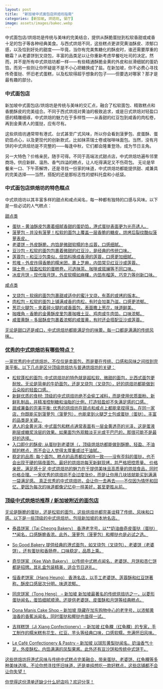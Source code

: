```yaml
---
layout: post
title:  "新加坡中式面包店烘焙坊指南"
categories: [新加坡, 烘焙坊, 餐厅]
image: assets/images/bakec.webp
---
```


中式面包店/烘焙坊是传统与美味的完美结合，提供从酥脆蛋挞到松软香甜或咸香十足的包子等各种经典美食。与西式烘焙不同，这些糕点更讲究黄油酥皮、浓郁口感，以及恰到好处的甜度——毕竟，当你有完美焦糖化的酥皮时，谁还需要厚重的糖霜？从老婆饼到叉烧包，丰富的品类足以让你重新考虑早餐吃吐司的决定。然而，并不是所有中式烘焙坊都一样——有些精通酥脆金黄的外皮和丝滑细腻的蛋奶馅，而另一些则让你怀疑是不是不小心把糖换成了盐。在新加坡，你不必费心寻找传奇蛋挞、怀旧老式蛋糕，以及松软得超乎想象的包子——但要选对哪家？那才是最有趣的部分。

### 中式面包店

新加坡中式面包店/烘焙坊是传统与美味的交汇点，融合了松软面包、精致糕点和香脆酥皮的完美组合。不同于西式烘焙对黄油的极致追求，或是日式烘焙对轻盈口感的精雕细琢，中式烘焙的魅力在于多样性——从香甜的红豆包到咸香的肉松卷，再到金黄诱人的蛋挞，应有尽有。

这些烘焙坊通常带有港式、台式甚至广式风味，所以你会看到菠萝包、皮蛋酥、蛋奶馅点心，以及更现代的创新款式，比如抹茶瑞士卷或咖啡味面包。当然，没有月饼的中式烘焙坊是不完整的——每逢中秋，它们都会隆重登场，成为节日主角。

另一大特色？价格亲民，随手可得。不同于高端法式甜点店，中式烘焙坊遍布邻里商场，供应新鲜、温热、香气四溢的糕点，让人吃得满足又不伤荷包。
无论是早餐来一口、下午茶解馋，还是寻找一份家的味道，中式烘焙坊都能提供甜、咸兼具的完美选择——当然，搭配的还是那标志性的塑料托盘和小纸袋。

### 中式面包店烘焙坊的特色糕点

中式烘焙坊以其丰富多样的甜点和咸点闻名，每一种都有独特的口感与风味。以下是一些必试的人气糕点：

<u>甜点类<u>

+ 蛋挞 – 黄油酥皮包裹着细腻香甜的蛋奶馅，港式蛋挞表面更为光亮诱人。
+ 菠萝包 – 并没有菠萝！松软的面包上覆盖一层香脆的糖皮，烘烤后裂纹酷似菠萝表皮。
+ 老婆饼 – 外皮酥脆，内馅是微甜软糯的冬瓜蓉，口感细腻。
+ 豆沙包 – 松软的面包包裹着微甜的红豆沙，是经典的传统口味。
+ 莲蓉包 – 和豆沙包类似，但馅料换成香滑的莲蓉，口感更加细腻。
+ 煎堆 – 外皮炸得香脆的糯米团，裹上芝麻，内馅常见红豆沙或莲蓉。
+ 瑞士卷 – 轻盈松软的蛋糕卷，可选抹茶、咖啡或斑斓等不同口味。
+ 冰皮月饼 – 现代版月饼，外皮软糯如麻糬，内馅有榴莲、巧克力等创新口味。

<u>咸点类<u>

+ 叉烧包 – 软绵的面包包裹甜咸适中的蜜汁叉烧，有蒸的或烤的版本。
+ 肉松包 – 松软的面包上铺满咸香的肉松，有时会加美乃滋，口感更浓郁。
+ 葱花火腿包 – 夹着碎火腿的咸香面包，表面撒上葱花，味道鲜美。
+ 咖喱角 – 香脆的金黄酥皮里包裹咖喱土豆、鸡肉或牛肉馅，口味浓郁。
+ 咸蛋黄酥 – 多层酥皮包裹着浓郁的咸蛋黄，有时还会搭配豆沙或莲蓉。

无论是甜口还是咸口，中式烘焙坊都能满足你的味蕾，每一口都是满满的传统风味。

### 优秀的中式烘焙坊有哪些特点？

一家优秀的中式烘焙坊，不仅仅是卖面包，而是要在传统、口感和风味之间找到完美平衡。以下几点是区分顶级烘焙坊与普通烘焙坊的关键：

+ 松软蓬松的面包: 中式烘焙坊的特色就是超松软、微甜的面包，比西式面包更耐放。无论是简单的牛奶面包，还是叉烧包（叉烧包），好的烘焙坊都能做到云朵般的轻盈口感。
+ 新鲜优质的食材: 顶级的中式烘焙坊绝不会偷工减料，而是使用优质面粉、新鲜乳制品，并精准控制糖和油脂的比例，打造轻盈却不失满足感的口感。
+ 甜咸兼备的完美平衡: 优秀的烘焙坊在甜点和咸点上都能拿捏得当。在同一家店，你既能买到菠萝包（菠萝包），也能拿到火腿芝士包或蛋挞（蛋挞）。丰富的品类是关键。
+ 诱人的金黄光泽: 中式面包和糕点通常表面有一层金黄透亮的光泽，这是蛋液刷层或糖浆涂层的效果。如果面包外观黯淡无光或干巴巴的，那很可能不是最好的选择。
+ 入口即化的酥皮: 从蛋挞到老婆饼（，顶级烘焙坊都能做到酥脆、轻盈、不油腻的糕点，而不会让人觉得太厚重或过于油腻。
+ 稳定的品质: 每个面包、糕点的品质都应保持一致——没有歪斜的蛋挞，也不会出现干硬的隔夜面包。最好的烘焙坊每天新鲜现烤，并严格把控质量。
价格亲民，满足感十足
中式烘焙坊的魅力在于提供美味且高质量的烘焙食品，同时价格合理。一家优秀的烘焙坊不会过度涨价，而是让你用几块钱就能买到满满一袋满足感。
真正优秀的中式烘焙坊，会让你一去再去——不仅因为情怀和回忆，更因为每次的味道都像记忆中一样美好，甚至更胜从前。

### 顶级中式烘焙坊推荐 / 新加坡附近的面包店

无论是酥脆的蛋挞，还是松软的面包，这些烘焙坊都完美诠释了传统、风味和口感。以下是一些顶级的中式烘焙坊，包括新加坡的本地名店。

+ 泰昌饼家（Tai Cheong Bakery）
香港老字号，以**奶油曲奇皮蛋挞（蛋挞）**闻名，口感酥脆香浓。此外，菠萝包（菠萝包）和椰挞也是必试之选。

+ So Good Bakery
提供经典的港式面包，如叉烧包（叉烧包）、老婆饼（老婆饼），还有蛋挞和香肠卷，口味稳定，品质上乘。

+ 奇华饼家（Kee Wah Bakery）
以传统中式糕点闻名，老婆饼、月饼和杏仁饼都是招牌。其礼盒包装精美，适合节日送礼。

+ 恒香老饼家（Hang Heung）
香港名店，以手工老婆饼、莲蓉酥和红豆饼著称，酥皮口感层次分明，味道浓郁。

+ 同庆饼家（Tong Heng） – 新加坡
新加坡最著名的传统烘焙坊之一，以菱形蛋挞闻名，蛋馅细腻顺滑。还提供老婆饼、皮蛋酥和月饼等经典糕点。

+ Dona Manis Cake Shop – 新加坡
隐藏在加东购物中心的老字号，以浓郁黄油香的香蕉派闻名，同时蛋挞和椰挞也值得一试。

+ 吉祥糕饼（Ji Xiang Confectionery）– 新加坡
红龟粿（红龟粿）的专家，手工制作的糯米糕有花生、红豆、芋头等经典口味，口感软糯，充满怀旧风味。

+ Le Café Confectionery & Pastry – 新加坡
以球形黄梨挞闻名，奶油香气十足，外皮酥松，内馅满满的凤梨果酱。此外还有豆沙饼和传统中式饼干。

这些烘焙坊将港式风味与传统中式糕点完美融合，带来蛋挞、老婆饼、红龟粿等多种美味选择。不论你想寻找怀旧味道，还是单纯想吃一款好糕点，这些店铺都不会让你失望！

你觉得这份清单还缺少什么好店吗？欢迎分享！

